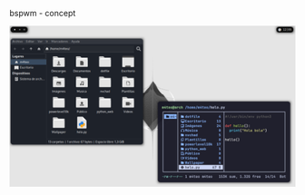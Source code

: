 bspwm - concept

![Deja una estrella. Comparte.](https://github.com/Mnvim/dotfiles/blob/polybar/images/fail.png)

